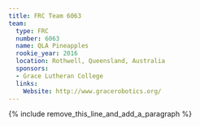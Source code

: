 ```yaml
---
title: FRC Team 6063
team:
  type: FRC
  number: 6063
  name: QLA Pineapples
  rookie_year: 2016
  location: Rothwell, Queensland, Australia
  sponsors:
  - Grace Lutheran College
  links:
    Website: http://www.gracerobotics.org/
---
```


{% include remove_this_line_and_add_a_paragraph %}